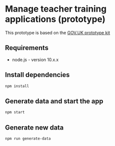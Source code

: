 # Manage teacher training applications (prototype)


This prototype is based on the [GOV.UK prototype kit](https://github.com/alphagov/govuk-prototype-kit)

## Requirements

* node.js - version 10.x.x

## Install dependencies

```sh
npm install
```

## Generate data and start the app

```sh
npm start
```

## Generate new data

```sh
npm run generate-data
```
